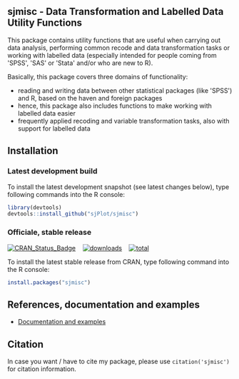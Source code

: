 sjmisc - Data Transformation and Labelled Data Utility Functions
------------------------------------------------------------------------------
This package contains utility functions that are useful when carrying out data analysis, performing common recode and data transformation tasks or working with labelled data (especially intended for people coming from 'SPSS', 'SAS' or 'Stata' and/or who are new to R).

Basically, this package covers three domains of functionality:

* reading and writing data between other statistical packages (like 'SPSS') and R, based on the haven and foreign packages
* hence, this package also includes functions to make working with labelled data easier
* frequently applied recoding and variable transformation tasks, also with support for labelled data


## Installation

### Latest development build

To install the latest development snapshot (see latest changes below), type following commands into the R console:

```r
library(devtools)
devtools::install_github("sjPlot/sjmisc")
```

### Officiale, stable release

[![CRAN_Status_Badge](http://www.r-pkg.org/badges/version/sjmisc)](https://cran.r-project.org/package=sjmisc)
&#160;&#160;
[![downloads](http://cranlogs.r-pkg.org/badges/sjmisc)](http://cranlogs.r-pkg.org/)
&#160;&#160;
[![total](http://cranlogs.r-pkg.org/badges/grand-total/sjmisc)](http://cranlogs.r-pkg.org/)

To install the latest stable release from CRAN, type following command into the R console:

```r
install.packages("sjmisc")
```

## References, documentation and examples

- [Documentation and examples](http://www.strengejacke.de/sjPlot/)


## Citation

In case you want / have to cite my package, please use `citation('sjmisc')` for citation information. 
